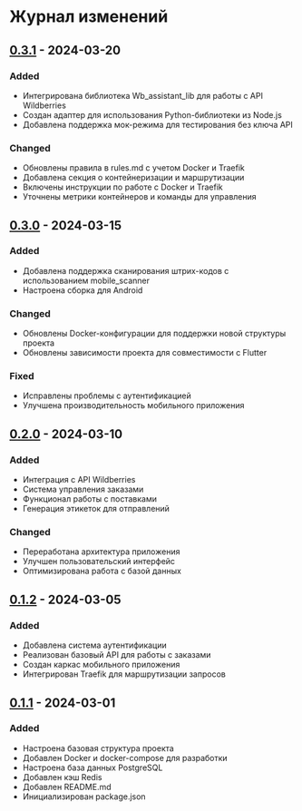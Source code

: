 # Журнал изменений

## [0.3.1] - 2024-03-20
### Added
- Интегрирована библиотека Wb_assistant_lib для работы с API Wildberries
- Создан адаптер для использования Python-библиотеки из Node.js
- Добавлена поддержка мок-режима для тестирования без ключа API

### Changed
- Обновлены правила в rules.md с учетом Docker и Traefik
- Добавлена секция о контейнеризации и маршрутизации
- Включены инструкции по работе с Docker и Traefik
- Уточнены метрики контейнеров и команды для управления

## [0.3.0] - 2024-03-15
### Added
- Добавлена поддержка сканирования штрих-кодов с использованием mobile_scanner
- Настроена сборка для Android

### Changed
- Обновлены Docker-конфигурации для поддержки новой структуры проекта
- Обновлены зависимости проекта для совместимости с Flutter

### Fixed
- Исправлены проблемы с аутентификацией
- Улучшена производительность мобильного приложения

## [0.2.0] - 2024-03-10
### Added
- Интеграция с API Wildberries
- Система управления заказами
- Функционал работы с поставками
- Генерация этикеток для отправлений

### Changed
- Переработана архитектура приложения
- Улучшен пользовательский интерфейс
- Оптимизирована работа с базой данных

## [0.1.2] - 2024-03-05
### Added
- Добавлена система аутентификации
- Реализован базовый API для работы с заказами
- Создан каркас мобильного приложения
- Интегрирован Traefik для маршрутизации запросов

## [0.1.1] - 2024-03-01
### Added
- Настроена базовая структура проекта
- Добавлен Docker и docker-compose для разработки
- Настроена база данных PostgreSQL
- Добавлен кэш Redis
- Добавлен README.md
- Инициализирован package.json

[Unreleased]: https://github.com/username/wb-assistant/compare/v0.1.2...HEAD
[0.3.1]: https://github.com/username/wb-assistant/compare/v0.3.0...v0.3.1
[0.3.0]: https://github.com/username/wb-assistant/compare/v0.2.0...v0.3.0
[0.2.0]: https://github.com/username/wb-assistant/compare/v0.1.2...v0.2.0
[0.1.2]: https://github.com/username/wb-assistant/compare/v0.1.1...v0.1.2
[0.1.1]: https://github.com/username/wb-assistant/releases/tag/v0.1.1 